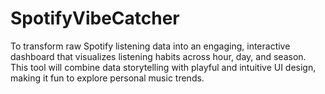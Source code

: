 # SpotifyVibeCatcher
To transform raw Spotify listening data into an engaging, interactive dashboard that visualizes listening habits across hour, day, and season. This tool will combine data storytelling with playful and intuitive UI design, making it fun to explore personal music trends.
